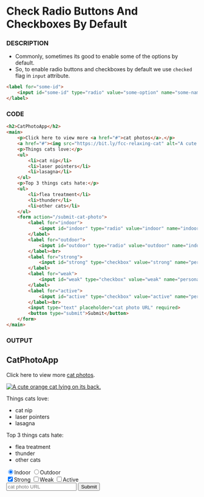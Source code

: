 # Check Radio Buttons And Checkboxes By Default

### DESCRIPTION

* Commonly, sometimes its good to enable some of the options by default.
* So, to enable radio buttons and checkboxes by default we use `checked` flag in `input` attribute.
```html
<label for="some-id">
    <input id="some-id" type="radio" value="some-option" name="some-name">some-option
</label>
```

### CODE
```html
<h2>CatPhotoApp</h2>
<main>
    <p>Click here to view more <a href="#">cat photos</a>.</p>
    <a href="#"><img src="https://bit.ly/fcc-relaxing-cat" alt="A cute orange cat lying on its back."></a>
    <p>Things cats love:</p>
    <ul>
        <li>cat nip</li>
        <li>laser pointers</li>
        <li>lasagna</li>
    </ul>
    <p>Top 3 things cats hate:</p>
    <ul>
        <li>flea treatment</li>
        <li>thunder</li>
        <li>other cats</li>
    </ul>
    <form action="/submit-cat-photo">
        <label for="indoor">
            <input id="indoor" type="radio" value="indoor" name="indoor-outdoor" checked>Indoor
        </label>
        <label for="outdoor">
            <input id="outdoor" type="radio" value="outdoor" name="indoor-outdoor">Outdoor
        </label><br>
        <label for="strong">
            <input id="strong" type="checkbox" value="strong" name="personality" checked>Strong
        </label>
        <label for="weak">
            <input id="weak" type="checkbox" value="weak" name="personality">Weak
        </label>
        <label for="active">
            <input id="active" type="checkbox" value="active" name="personality">Active
        </label><br>
        <input type="text" placeholder="cat photo URL" required>
        <button type="submit">Submit</button>
    </form>
</main>
```

### OUTPUT

<h2>CatPhotoApp</h2>
<main>
    <p>Click here to view more <a href="#">cat photos</a>.</p>
    <a href="#"><img src="https://bit.ly/fcc-relaxing-cat" alt="A cute orange cat lying on its back."></a>
    <p>Things cats love:</p>
    <ul>
        <li>cat nip</li>
        <li>laser pointers</li>
        <li>lasagna</li>
    </ul>
    <p>Top 3 things cats hate:</p>
    <ul>
        <li>flea treatment</li>
        <li>thunder</li>
        <li>other cats</li>
    </ul>
    <form action="/submit-cat-photo">
        <label for="indoor">
            <input id="indoor" type="radio" value="indoor" name="indoor-outdoor" checked>Indoor
        </label>
        <label for="outdoor">
            <input id="outdoor" type="radio" value="outdoor" name="indoor-outdoor">Outdoor
        </label><br>
        <label for="strong">
            <input id="strong" type="checkbox" value="strong" name="personality" checked>Strong
        </label>
        <label for="weak">
            <input id="weak" type="checkbox" value="weak" name="personality">Weak
        </label>
        <label for="active">
            <input id="active" type="checkbox" value="active" name="personality">Active
        </label><br>
        <input type="text" placeholder="cat photo URL" required>
        <button type="submit">Submit</button>
    </form>
</main>


